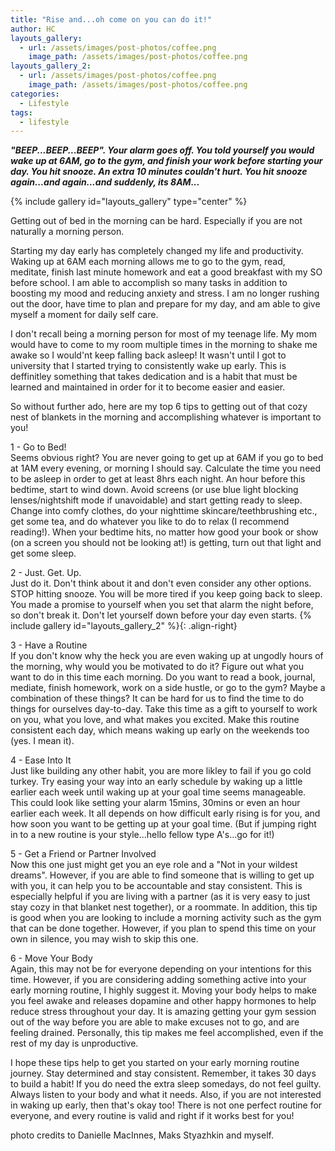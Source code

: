 ```yaml
---
title: "Rise and...oh come on you can do it!"
author: HC
layouts_gallery:
  - url: /assets/images/post-photos/coffee.png
    image_path: /assets/images/post-photos/coffee.png
layouts_gallery_2:
  - url: /assets/images/post-photos/coffee.png
    image_path: /assets/images/post-photos/coffee.png
categories:
  - Lifestyle
tags:
  - lifestyle
---
```


*__"BEEP...BEEP...BEEP". Your alarm goes off. You told yourself you would wake up at 6AM, go to the gym, and finish your work before starting your day. You hit snooze. An extra 10 minutes couldn't hurt. You hit snooze again...and again...and suddenly, its 8AM...__*


{% include gallery id="layouts_gallery" type="center" %}


Getting out of bed in the morning can be hard. Especially if you are not naturally a morning person. 


Starting my day early has completely changed my life and productivity. Waking up at 6AM each morning allows me to go to the gym, read, meditate, finish last minute homework and eat a good breakfast with my SO before school. I am able to accomplish so many tasks in addition to boosting my mood and reducing anxiety and stress. I am no longer rushing out the door, have time to plan and prepare for my day, and am able to give myself a moment for daily self care. 


I don't recall being a morning person for most of my teenage life. My mom would have to come to my room multiple times in the morning to shake me awake so I would'nt keep falling back asleep! It wasn't until I got to university that I started trying to consistently wake up early. This is deffinitley something that takes dedication and is a habit that must be learned and maintained in order for it to become easier and easier.


 So without further ado, here are my top 6 tips to getting out of that cozy nest of blankets in the morning and accomplishing whatever is important to you!


1 - Go to Bed! <br>
Seems obvious right? You are never going to get up at 6AM if you go to bed at 1AM every evening, or morning I should say. Calculate the time you need to be asleep in order to get at least 8hrs each night. An hour before this bedtime, start to wind down. Avoid screens (or use blue light blocking lenses/nightshift mode if unavoidable) and start getting ready to sleep. Change into comfy clothes, do your nighttime skincare/teethbrushing etc., get some tea, and do whatever you like to do to relax (I recommend reading!).  When your bedtime hits, no matter how good your book or show (on a screen you should not be looking at!) is getting, turn out that light and get some sleep.


2 - Just. Get. Up. <br>
Just do it. Don't think about it and don't even consider any other options. STOP hitting snooze. You will be more tired if you keep going back to sleep. You made a promise to yourself when you set that alarm the night before, so don't break it. Don't let yourself down before your day even starts. {% include gallery id="layouts_gallery_2" %}{: .align-right}

3 - Have a Routine <br>
If you don't know why the heck you are even waking up at ungodly hours of the morning, why would you be motivated to do it? Figure out what you want to do in this time each morning. Do you want to read a book, journal, mediate, finish homework, work on a side hustle, or go to the gym? Maybe a combination of these things? It can be hard for us to find the time to do things for ourselves day-to-day. Take this time as a gift to yourself to work on you, what you love, and what makes you excited. Make this routine consistent each day, which means waking up early on the weekends too (yes. I mean it). 


4 - Ease Into It <br>
Just like building any other habit, you are more likley to fail if you go cold turkey. Try easing your way into an early schedule by waking up a little earlier each week until waking up at your goal time seems manageable. This could look like setting your alarm 15mins, 30mins or even an hour earlier each week. It all depends on how difficult early rising is for you, and how soon you want to be getting up at your goal time. (But if jumping right in to a new routine is your style...hello fellow type A's...go for it!)


5 - Get a Friend or Partner Involved <br>
Now this one just might get you an eye role and a "Not in your wildest dreams". However, if you are able to find someone that is willing to get up with you, it can help you to be accountable and stay consistent. This is especially helpful if you are living with a partner (as it is very easy to just stay cozy in that blanket nest together), or a roommate. In addition, this tip is good when you are looking to include a morning activity such as the gym that can be done together. However, if you plan to spend this time on your own in silence, you may wish to skip this one. 


6 - Move Your Body <br>
Again, this may not be for everyone depending on your intentions for this time. However, if you are considering adding something active into your early morning routine, I highly suggest it. Moving your body helps to make you feel awake and releases dopamine and other happy hormones to help reduce stress throughout your day. It is amazing getting your gym session out of the way before you are able to make excuses not to go, and are feeling drained. Personally, this tip makes me feel accomplished, even if the rest of my day is unproductive. 



I hope these tips help to get you started on your early morning routine journey. Stay determined and stay consistent. Remember, it takes 30 days to build a habit! If you do need the extra sleep somedays, do not feel guilty. Always listen to your body and what it needs. Also, if you are not interested in waking up early, then that's okay too! There is not one perfect routine for everyone, and every routine is valid and right if it works best for you! 


photo credits to Danielle MacInnes, Maks Styazhkin and myself. 